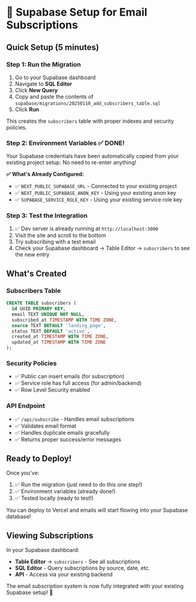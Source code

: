 # 🚀 Supabase Setup for Email Subscriptions

## **Quick Setup (5 minutes)**

### **Step 1: Run the Migration**

1. Go to your Supabase dashboard
2. Navigate to **SQL Editor**
3. Click **New Query**
4. Copy and paste the contents of `supabase/migrations/20250110_add_subscribers_table.sql`
5. Click **Run**

This creates the `subscribers` table with proper indexes and security policies.

### **Step 2: Environment Variables ✅ DONE!**

Your Supabase credentials have been automatically copied from your existing project setup. No need to re-enter anything!

**✅ What's Already Configured:**
- ✅ `NEXT_PUBLIC_SUPABASE_URL` - Connected to your existing project
- ✅ `NEXT_PUBLIC_SUPABASE_ANON_KEY` - Using your existing anon key  
- ✅ `SUPABASE_SERVICE_ROLE_KEY` - Using your existing service role key

### **Step 3: Test the Integration**

1. ✅ Dev server is already running at `http://localhost:3000`
2. Visit the site and scroll to the bottom
3. Try subscribing with a test email
4. Check your Supabase dashboard → Table Editor → `subscribers` to see the new entry

## **What's Created**

### **Subscribers Table**
```sql
CREATE TABLE subscribers (
  id UUID PRIMARY KEY,
  email TEXT UNIQUE NOT NULL,
  subscribed_at TIMESTAMP WITH TIME ZONE,
  source TEXT DEFAULT 'landing_page',
  status TEXT DEFAULT 'active',
  created_at TIMESTAMP WITH TIME ZONE,
  updated_at TIMESTAMP WITH TIME ZONE
);
```

### **Security Policies**
- ✅ Public can insert emails (for subscription)
- ✅ Service role has full access (for admin/backend)
- ✅ Row Level Security enabled

### **API Endpoint**
- ✅ `/api/subscribe` - Handles email subscriptions
- ✅ Validates email format
- ✅ Handles duplicate emails gracefully
- ✅ Returns proper success/error messages

## **Ready to Deploy!**

Once you've:
1. ✅ Run the migration (just need to do this one step!)
2. ✅ Environment variables (already done!)
3. ✅ Tested locally (ready to test!)

You can deploy to Vercel and emails will start flowing into your Supabase database!

## **Viewing Subscriptions**

In your Supabase dashboard:
- **Table Editor** → `subscribers` - See all subscriptions
- **SQL Editor** - Query subscriptions by source, date, etc.
- **API** - Access via your existing backend

The email subscription system is now fully integrated with your existing Supabase setup! 🎉
